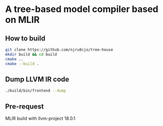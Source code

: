 # A tree-based model compiler based on MLIR
## How to build
```bash
git clone https://github.com/njru8cjo/tree-house
mkdir build && cd build
cmake ..
cmake --build .
```

## Dump LLVM IR code
```bash
./build/bin/frontend --dump
```

## Pre-request
MLIR build with llvm-project 18.0.1
